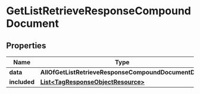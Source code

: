 # GetListRetrieveResponseCompoundDocument

## Properties
Name | Type | Description | Notes
------------ | ------------- | ------------- | -------------
**data** | **AllOfGetListRetrieveResponseCompoundDocumentData** |  | 
**included** | [**List&lt;TagResponseObjectResource&gt;**](TagResponseObjectResource.md) |  |  [optional]
